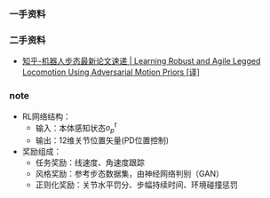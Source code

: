 ### 一手资料

### 二手资料
* [知乎-机器人步态最新论文速递 | Learning Robust and Agile Legged Locomotion Using Adversarial Motion Priors [译]](https://zhuanlan.zhihu.com/p/649964731?utm_psn=1717494318141685760)
### note
* RL网络结构：
	* 输入：本体感知状态$o_{p}^{t}$
	* 输出：12维关节位置矢量(PD位置控制)
* 奖励组成：
	* 任务奖励：线速度、角速度跟踪
	* 风格奖励：参考步态数据集，由神经网络判别（GAN）
	* 正则化奖励：关节水平罚分、步幅持续时间、环境碰撞惩罚


